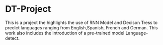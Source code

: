 # DT-Project
This is a project the highlights the use of RNN Model and Decison Tress to predict languages ranging from English,Spanish, French and German. This work also includes the introduction of a pre-trained model Language-detect.
